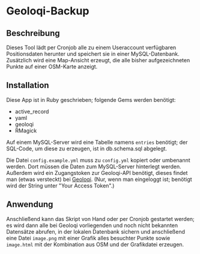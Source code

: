 Geoloqi-Backup
==============

Beschreibung
------------

Dieses Tool lädt per Cronjob alle zu einem Useraccount verfügbaren Positionsdaten herunter und speichert sie in einer MySQL-Datenbank. Zusätzlich wird eine Map-Ansicht erzeugt, die alle bisher aufgezeichneten Punkte auf einer OSM-Karte anzeigt.

Installation
------------

Diese App ist in Ruby geschrieben; folgende Gems werden benötigt:
* active_record
* yaml
* geoloqi
* RMagick

Auf einem MySQL-Server wird eine Tabelle namens `entries` benötigt; der SQL-Code, um diese zu erzeugen, ist in db.schema.sql abgelegt.

Die Datei `config.example.yml` muss zu `config.yml` kopiert oder umbenannt werden. Dort müssen die Daten zum MySQL-Server hinterlegt werden. Außerdem wird ein Zugangstoken zur Geoloqi-API benötigt, dieses findet man (etwas versteckt) bei [Geoloqi](https://developers.geoloqi.com/client-libraries/cURL). (Nur, wenn man eingeloggt ist; benötigt wird der String unter "Your Access Token".)

Anwendung
---------

Anschließend kann das Skript von Hand oder per Cronjob gestartet werden; es wird dann alle bei Geoloqi vorliegenden und noch nicht bekannten Datensätze abrufen, in der lokalen Datenbank sichern und anschließend eine Datei `image.png` mit einer Grafik alles besuchter Punkte sowie `image.html` mit der Kombination aus OSM und der Grafikdatei erzeugen.
